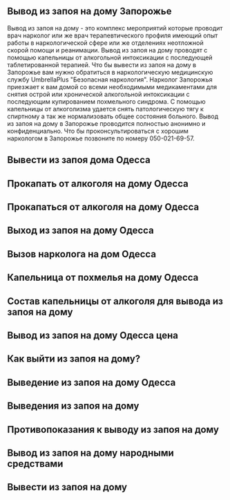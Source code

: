 
## Вывод из запоя на дому Запорожье

Вывод из запоя на дому - это комплекс мероприятий которые проводит врач нарколог или же врач терапевтического профиля имеющий опыт работы в наркологической сфере или же отделениях неотложной скорой помощи и реанимации. Вывод из запоя на дому проводят с помощью капельницы от алкогольной интоксикации с последующей таблетированной терапией. Что бы вывести из запоя на дому в Запорожье вам нужно обратиться в наркологическую медицинскую службу UmbrellaPlus "Безопасная наркология". Нарколог Запорожья приезжает к вам домой со всеми необходимыми медикаментами для снятия острой или хронической алкогольной интоксикации с последующим купированием похмельного синдрома. С помощью капельницы от алкоголизма удается снять патологическую тягу к спиртному а так же нормализовать общее состояния больного. Вывод из запоя на дому в Запорожье проводится полностью анонимно и конфиденциально. Что бы проконсультироваться с хорошим наркологом в Запорожье позвоните по номеру 050-021-69-57.

## Вывести из запоя дома Одесса

## Прокапать от алкоголя на дому Одесса

## Прокапаться от алкоголя на дому Одесса

## Выход из запоя на дому Одесса

## Вызов нарколога на дом Одесса

## Капельница от похмелья на дому Одесса

## Состав капельницы от алкоголя для вывода из запоя на дому

## Вывод из запоя на дому Одесса цена

## Как выйти из запоя на дому?

## Выведение из запоя на дому Одесса

## Выведения из запоя на дому

## Противопоказания к выводу из запоя на дому

## Вывод из запоя на дому народными средствами

## Вывести из запоя на дому

